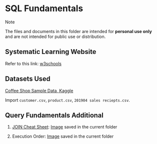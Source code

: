 # SQL Fundamentals

> [!NOTE] 
> The files and documents in this folder are intended for **personal use only** and are not intended for public use or distribution.

## Systematic Learning Website
Refer to this link: [w3schools](https://www.w3schools.com/sql/default.asp)


## Datasets Used
[Coffee Shop Sample Data, Kaggle](https://www.kaggle.com/datasets/ylchang/coffee-shop-sample-data-1113/data)

Import `customer.csv`, `product.csv`, `201904 sales reciepts.csv`.


## Query Fundamentals Additional

1. [JOIN Cheat Sheet](https://www.studypk.com/sql-joins-cheat-sheet/): [Image](https://github.com/Xinx-hub-lab/starbucks_customer_data_analysis/blob/main/sql_fundamentals/sql_join_cheet_sheet.jpg) saved in the current folder

2. Execution Order: [Image](https://github.com/Xinx-hub-lab/starbucks_customer_data_analysis/blob/main/sql_fundamentals/sql_execution_order.png) saved in the current folder



